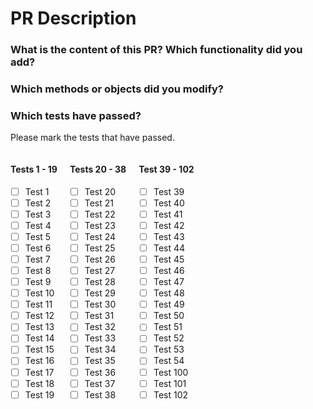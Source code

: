 # PR Description
### What is the content of this PR? Which functionality did you add?

### Which methods or objects did you modify?

### Which tests have passed?

Please mark the tests that have passed.

<div style="display: flex;">

<div style="margin-right: 20px;">

#### Tests 1 - 19
- [ ] Test 1
- [ ] Test 2
- [ ] Test 3
- [ ] Test 4
- [ ] Test 5
- [ ] Test 6
- [ ] Test 7
- [ ] Test 8
- [ ] Test 9
- [ ] Test 10
- [ ] Test 11
- [ ] Test 12
- [ ] Test 13
- [ ] Test 14
- [ ] Test 15
- [ ] Test 16
- [ ] Test 17
- [ ] Test 18
- [ ] Test 19

</div>

<div style="margin-right: 20px;">

#### Tests 20 - 38
- [ ] Test 20
- [ ] Test 21
- [ ] Test 22
- [ ] Test 23
- [ ] Test 24
- [ ] Test 25
- [ ] Test 26
- [ ] Test 27
- [ ] Test 28
- [ ] Test 29
- [ ] Test 30
- [ ] Test 31
- [ ] Test 32
- [ ] Test 33
- [ ] Test 34
- [ ] Test 35
- [ ] Test 36
- [ ] Test 37
- [ ] Test 38

</div>

<div style="margin-right: 20px;">

#### Test 39 - 102
- [ ] Test 39
- [ ] Test 40
- [ ] Test 41
- [ ] Test 42
- [ ] Test 43
- [ ] Test 44
- [ ] Test 45
- [ ] Test 46
- [ ] Test 47
- [ ] Test 48
- [ ] Test 49
- [ ] Test 50
- [ ] Test 51
- [ ] Test 52
- [ ] Test 53
- [ ] Test 54
- [ ] Test 100
- [ ] Test 101
- [ ] Test 102

</div>
</div>
